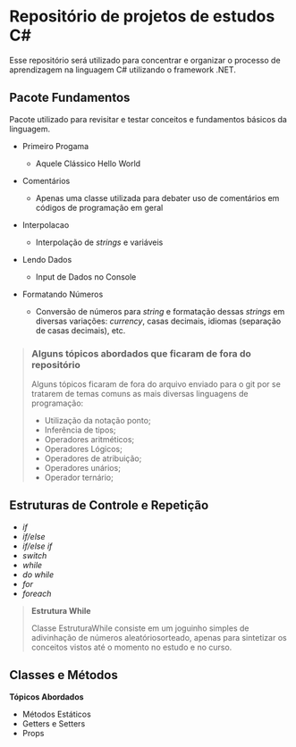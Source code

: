 # Repositório de projetos de estudos C#

Esse repositório será utilizado para concentrar e organizar o processo de aprendizagem na linguagem C# utilizando o framework .NET.

## Pacote Fundamentos

Pacote utilizado para revisitar e testar conceitos e fundamentos básicos da linguagem.

* Primeiro Progama

    * Aquele Clássico Hello World

* Comentários

    * Apenas uma classe utilizada para debater uso de comentários em códigos de programação em geral

* Interpolacao

    * Interpolação de _strings_ e variáveis

* Lendo Dados

    * Input de Dados no Console

* Formatando Números

    * Conversão de números para _string_ e formatação dessas _strings_ em diversas variações: _currency_, casas decimais, idiomas (separação de casas decimais), etc.

> ### **Alguns tópicos abordados que ficaram de fora do repositório**
>
> Alguns tópicos ficaram de fora do arquivo enviado para o git por se tratarem de temas comuns as mais diversas linguagens de programação:
> * Utilização da notação ponto;
> * Inferência de tipos;
> * Operadores aritméticos;
> * Operadores Lógicos;
> * Operadores de atribuição;
> * Operadores unários;
> * Operador ternário;

## Estruturas de Controle e Repetição

* _if_
* _if/else_
* _if/else if_
* _switch_
* _while_
* _do while_
* _for_
* _foreach_

> **Estrutura While**
> 
> Classe EstruturaWhile consiste em um joguinho simples de adivinhação de números aleatóriosorteado, apenas para sintetizar os conceitos vistos até o momento no estudo e no curso.

## Classes e Métodos

**Tópicos Abordados**

* Métodos Estáticos
* Getters e Setters
* Props